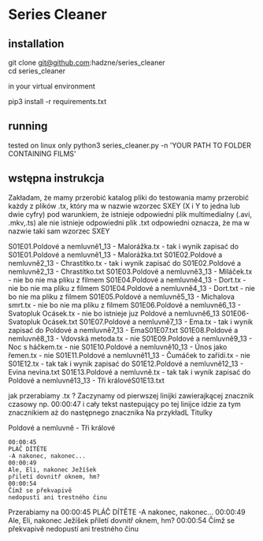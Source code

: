 # Series Cleaner

## installation

git clone git@github.com:hadzne/series_cleaner  
cd series_cleaner  

in your virtual environment

pip3 install -r requirements.txt

## running
tested on linux only
python3 series_cleaner.py -n 'YOUR PATH TO FOLDER CONTAINING FILMS'

## wstępna instrukcja
Zakładam, że mamy przerobić katalog pliki do testowania
mamy przerobić każdy z plików .tx, który ma w nazwie wzorzec SXEY (X i Y to jedna lub dwie cyfry) pod warunkiem, że istnieje odpowiedni plik multimedialny (.avi, .mkv,.ts) ale nie istnieje odpowiedni plik .txt
odpowiedni oznacza, że ma w nazwie taki sam wzorzec SXEY

S01E01.Poldové a nemluvně1_13 - Malorážka.tx  - tak i wynik zapisać do S01E01.Poldové a nemluvně1_13 - Malorážka.txt
S01E02.Poldové a nemluvně2_13 - Chrastítko.tx	- tak i wynik zapisać do S01E02.Poldové a nemluvně2_13 - Chrastítko.txt
S01E03.Poldové a nemluvně3_13 - Miláček.tx 	- nie bo nie ma pliku z filmem
S01E04.Poldové a nemluvně4_13 - Dort.tx		- nie bo nie ma pliku z filmem
S01E04.Poldové a nemluvně4_13 - Dort.txt	- nie bo nie ma pliku z filmem
S01E05.Poldové a nemluvně5_13 - Michalova smrt.tx	- nie bo nie ma pliku z filmem
S01E06.Poldové a nemluvně6_13 - Svatopluk Ocásek.tx - nie bo istnieje juz Poldové a nemluvně6_13 S01E06- Svatopluk Ocásek.txt
S01E07.Poldové a nemluvně7_13 - Ema.tx	- tak i wynik zapisać do Poldové a nemluvně7_13 - EmaS01E07.txt
S01E08.Poldové a nemluvně8_13 - Vdovská metoda.tx	- nie
S01E09.Poldové a nemluvně9_13 - Noc s háčkem.tx		 - nie
S01E10.Poldové a nemluvně10_13 - Únos jako řemen.tx	- nie
S01E11.Poldové a nemluvně11_13 - Čumáček to zařídí.tx 	- nie
S01E12.tx - tak tak i wynik zapisać do S01E12.Poldové a nemluvně12_13 - Evina nevina.txt
S01E13.Poldové a nemluvně.tx  - tak tak i wynik zapisać do Poldové a nemluvně13_13 - Tři královéS01E13.txt


jak przerabiamy .tx ?
Zaczynamy od pierwszej linijki zawierajkącej znacznik czasowy np. 00:00:47
i cały tekst nastepujący po tej linijce idzie za tym znacznikiem aż do następnego znacznika 
Na przykładL
    Titulky

Poldové a nemluvně - Tři králové

    00:00:45
    PLÁČ DÍTĚTE
    -A nakonec, nakonec...
    00:00:49
    Ale, Eli, nakonec Ježíšek
    přiletí dovnitř oknem, hm?
    00:00:54
    Čímž se překvapivě
    nedopustí ani trestného činu

Przerabiamy na 
00:00:45  PLÁČ DÍTĚTE -A nakonec, nakonec...
00:00:49  Ale, Eli, nakonec Ježíšek přiletí dovnitř oknem, hm?
00:00:54  Čímž se překvapivě nedopustí ani trestného činu
